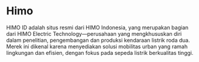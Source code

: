 # Himo

HIMO ID adalah situs resmi dari HIMO Indonesia, yang merupakan bagian dari HIMO Electric Technology—perusahaan yang mengkhususkan diri dalam penelitian, pengembangan dan produksi kendaraan listrik roda dua. 
Merek ini dikenal karena menyediakan solusi mobilitas urban yang ramah lingkungan dan efisien, dengan fokus pada sepeda listrik berkualitas tinggi.
